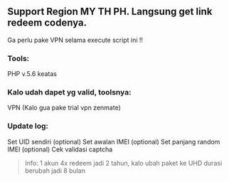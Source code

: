 ## Support Region MY TH PH. Langsung get link redeem codenya.
Ga perlu pake VPN selama execute script ini !!

### Tools:
PHP v.5.6 keatas

### Kalo udah dapet yg valid, toolsnya:
VPN (Kalo gua pake trial vpn zenmate)

### Update log:
Set UID sendiri (optional)
Set awalan IMEI (optional)
Set panjang random IMEI (optional)
Cek validasi captcha

> Info: 1 akun 4x redeem jadi 2 tahun, kalo ubah paket ke UHD durasi berubah jadi 8 bulan
